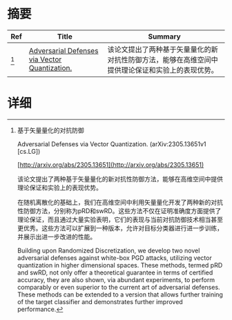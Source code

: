 # 摘要

| Ref | Title | Summary |
| --- | --- | --- |
| [^1] | [Adversarial Defenses via Vector Quantization.](http://arxiv.org/abs/2305.13651) | 该论文提出了两种基于矢量量化的新对抗性防御方法，能够在高维空间中提供理论保证和实验上的表现优势。 |

# 详细

[^1]: 基于矢量量化的对抗防御

    Adversarial Defenses via Vector Quantization. (arXiv:2305.13651v1 [cs.LG])

    [http://arxiv.org/abs/2305.13651](http://arxiv.org/abs/2305.13651)

    该论文提出了两种基于矢量量化的新对抗性防御方法，能够在高维空间中提供理论保证和实验上的表现优势。

    

    在随机离散化的基础上，我们在高维空间中利用矢量量化开发了两种新的对抗性防御方法，分别称为pRD和swRD。这些方法不仅在证明准确度方面提供了理论保证，而且通过大量实验表明，它们的表现与当前对抗防御技术相当甚至更优秀。这些方法可以扩展到一种版本，允许对目标分类器进行进一步训练，并展示出进一步改进的性能。

    Building upon Randomized Discretization, we develop two novel adversarial defenses against white-box PGD attacks, utilizing vector quantization in higher dimensional spaces. These methods, termed pRD and swRD, not only offer a theoretical guarantee in terms of certified accuracy, they are also shown, via abundant experiments, to perform comparably or even superior to the current art of adversarial defenses. These methods can be extended to a version that allows further training of the target classifier and demonstrates further improved performance.
    

